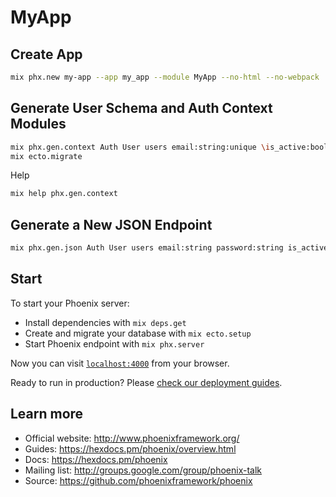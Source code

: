 # MyApp

## Create App
```sh
mix phx.new my-app --app my_app --module MyApp --no-html --no-webpack
```

## Generate User Schema and Auth Context Modules
```sh
mix phx.gen.context Auth User users email:string:unique \is_active:boolean
mix ecto.migrate
```
Help
```sh
mix help phx.gen.context
```

## Generate a New JSON Endpoint
```sh
mix phx.gen.json Auth User users email:string password:string is_active:boolean --no-context --no-schema
```
## Start
To start your Phoenix server:

  * Install dependencies with `mix deps.get`
  * Create and migrate your database with `mix ecto.setup`
  * Start Phoenix endpoint with `mix phx.server`

Now you can visit [`localhost:4000`](http://localhost:4000) from your browser.

Ready to run in production? Please [check our deployment guides](https://hexdocs.pm/phoenix/deployment.html).

## Learn more

  * Official website: http://www.phoenixframework.org/
  * Guides: https://hexdocs.pm/phoenix/overview.html
  * Docs: https://hexdocs.pm/phoenix
  * Mailing list: http://groups.google.com/group/phoenix-talk
  * Source: https://github.com/phoenixframework/phoenix
